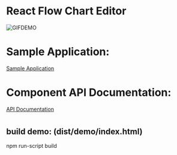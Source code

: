 # React Flow Chart Editor
![GIFDEMO](https://media.giphy.com/media/Kg8rEU55PgbyfjtF23/giphy.gif)


# Sample Application:
[Sample Application](https://github.com/aislelabs/react-flowchart-editor/blob/master/src/demo/App.js)

# Component API Documentation:
[API Documentation](https://github.com/aislelabs/react-flowchart-editor/blob/master/src/AlWindowEditor.js#L1042)

# 
## build demo: (dist/demo/index.html)
npm run-script build
